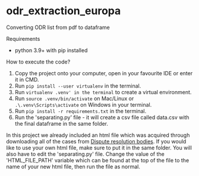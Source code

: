 # odr_extraction_europa
Converting ODR list from pdf to dataframe


Requirements
- python 3.9+ with pip installed


How to execute the code?
1. Copy the project onto your computer, open in your favourite IDE or enter it in CMD.
2. Run ```pip install --user virtualenv``` in the terminal.
3. Run ```virtualenv .venv' in the terminal``` to create a virtual environment.
4. Run ```source .venv/bin/activate``` on Mac/Linux or ```.\.venv\Scripts\activate``` on Windows in your terminal.
5. Run ```pip install -r requirements.txt``` in the terminal.
6. Run the 'separating.py' file - it will create a csv file called data.csv with the final dataframe in the same folder.

In this project we already included an html file which was acquired through downloading all of the cases from [Dispute resolution bodies](https://ec.europa.eu/consumers/odr/main/?event=main.adr.show2).
If you would like to use your own html file, make sure to put it in the same folder. You will also have to edit the 'separating.py' file.
Change the value of the 'HTML_FILE_PATH' variable which can be found at the top of the file to the name of your new html file, then run the file as normal.
